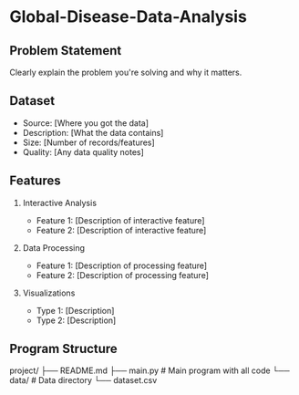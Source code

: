 # Global-Disease-Data-Analysis
## Problem Statement
Clearly explain the problem you're solving and why it matters.

## Dataset
- Source: [Where you got the data]
- Description: [What the data contains]
- Size: [Number of records/features]
- Quality: [Any data quality notes]

## Features
1. Interactive Analysis
   - Feature 1: [Description of interactive feature]
   - Feature 2: [Description of interactive feature]
   
2. Data Processing
   - Feature 1: [Description of processing feature]
   - Feature 2: [Description of processing feature]

3. Visualizations
   - Type 1: [Description]
   - Type 2: [Description]

## Program Structure
project/
├── README.md
├── main.py        # Main program with all code
└── data/          # Data directory
    └── dataset.csv
